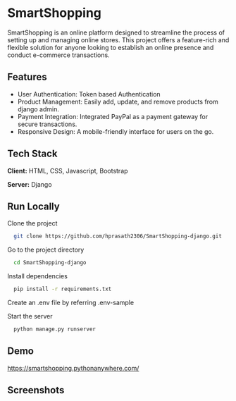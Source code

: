 
# SmartShopping

SmartShopping is an online platform designed to streamline the process of setting up and managing online stores. This project offers a feature-rich and flexible solution for anyone looking to establish an online presence and conduct e-commerce transactions.



## Features

- User Authentication: Token based Authentication
- Product Management: Easily add, update, and remove products from django admin.
- Payment Integration: Integrated PayPal as a payment gateway for secure transactions.
- Responsive Design: A mobile-friendly interface for users on the go.


## Tech Stack

**Client:** HTML, CSS, Javascript, Bootstrap

**Server:** Django


## Run Locally

Clone the project

```bash
  git clone https://github.com/hprasath2306/SmartShopping-django.git
```

Go to the project directory

```bash
  cd SmartShopping-django
```

Install dependencies

```bash
  pip install -r requirements.txt
```
Create an .env file by referring .env-sample 

Start the server

```bash
  python manage.py runserver
```


## Demo

https://smartshopping.pythonanywhere.com/


## Screenshots



